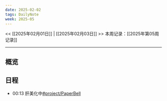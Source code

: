 ```yaml
---
date: 2025-02-02
tags: DailyNote
week: 2025-05
---
```

<< [[2025年02月01日]] | [[2025年02月03日]] >>
本周记录：[[2025年第05周记录]]

-----

## 概览

## 日程

- 00:13 肝美化中[#project/PaperBell](app://obsidian.md/index.html#project/PaperBell)
